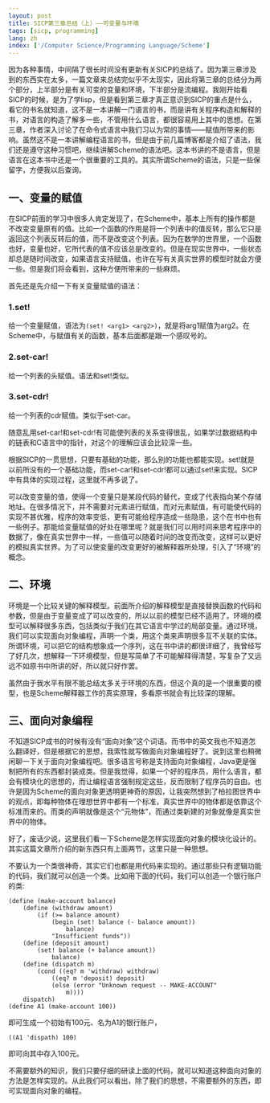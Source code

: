 ```yaml
---
layout: post
title: SICP第三章总结（上）——可变量与环境
tags: [sicp, programming]
lang: zh
index: ['/Computer Science/Programming Language/Scheme']
---
```


因为各种事情，中间隔了很长时间没有更新有关SICP的总结了。因为第三章涉及到的东西实在太多，一篇文章来总结完似乎不太现实，因此将第三章的总结分为两个部分，上半部分是有关可变的变量和环境，下半部分是流编程。我刚开始看SICP的时候，是为了学lisp，但是看到第三章才真正意识到SICP的重点是什么，看它的书名就知道，这不是一本讲解一门语言的书，而是讲有关程序构造和解释的书，对语言的构造了解多一些，不管用什么语言，都很容易用上其中的思想。在第三章，作者深入讨论了在命令式语言中我们习以为常的事情——赋值所带来的影响。虽然这不是一本讲解编程语言的书，但是由于前几篇博客都是介绍了语法，我们还是遵守这种习惯吧，继续讲解Scheme的语法吧。这本书讲的不是语言，但是语言在这本书中还是一个很重要的工具的。其实所谓Scheme的语法，只是一些保留字，方便我以后查询。

一、变量的赋值
---

在SICP前面的学习中很多人肯定发现了，在Scheme中，基本上所有的操作都是不改变变量原有的值。比如一个函数的作用是将一个列表中的值反转，那么它只是返回这个列表反转后的值，而不是改变这个列表。因为在数学的世界里，一个函数也好，变量也好，它所代表的值不应该总是改变的。但是在现实世界中，一些状态却总是随时间改变，如果语言支持赋值，也许在写有关真实世界的模型时就会方便一些。但是我们将会看到，这种方便所带来的一些麻烦。

首先还是先介绍一下有关变量赋值的语法：

### 1.set!

给一个变量赋值，语法为`(set! <arg1> <arg2>)`，就是将arg1赋值为arg2。在Scheme中，与赋值有关的函数，基本后面都是跟一个感叹号的。

### 2.set-car!

给一个列表的头赋值。语法和set!类似。

### 3.set-cdr!

给一个列表的cdr赋值。类似于set-car。

随意乱用set-car!和set-cdr!有可能使列表的关系变得很乱，如果学过数据结构中的链表和C语言中的指针，对这个的理解应该会比较深一些。

根据SICP的一贯思想，只要有基础的功能，那么别的功能也都能实现。set!就是以前所没有的一个基础功能，而set-car!和set-cdr!都可以通过set!来实现。SICP中有具体的实现过程，这里就不再多说了。

可以改变变量的值，使得一个变量只是某段代码的替代，变成了代表指向某个存储地址。在很多情况下，并不需要对元素进行赋值，而对元素赋值，有可能使代码的实现不甚优雅，程序的效率变低，更有可能给程序造成一些隐患，这个在书中也有一些例子。那能给变量赋值的好处在哪里呢？就是我们可以用时间来思考程序中的数据了，像在真实世界中一样，一些值可以随着时间的改变而改变，这样可以更好的模拟真实世界。为了可以使变量的改变更好的被解释器所处理，引入了“环境”的概念。

二、环境
----

环境是一个比较关键的解释模型。前面所介绍的解释模型是直接替换函数的代码和参数，但是由于变量变成了可以改变的，所以以前的模型已经不适用了。环境的模型可以解释很多东西，包括类似于我们在其它语言中学过的局部变量。通过环境，我们可以实现面向对象编程，声明一个类，用这个类来声明很多互不关联的实体。所谓环境，可以把它的结构想象成一个序列，这在书中讲的都很详细了，我曾经写了好几次，想解释一下环境模型，但是写简单了不可能解释得清楚，写复杂了又远远不如原书中所讲的好，所以就只好作罢。

虽然由于我水平有限不能总结太多关于环境的东西，但这个真的是一个很重要的模型，也是Scheme解释器工作的真实原理，多看原书就会有比较深的理解。

三、面向对象编程
----

不知道SICP成书的时候有没有“面向对象”这个词语。而书中的英文我也不知道怎么翻译好，但是根据它的思想，我索性就写做面向对象编程好了。说到这里也稍微闲聊一下关于面向对象编程吧。很多语言号称是支持面向对象编程，Java更是强制把所有的东西都封装成类。但是我觉得，如果一个好的程序员，用什么语言，都会有模块化的思想的，而让编程语言强制规定这些，反而限制了程序员的自由。也许是因为Scheme的面向对象更透明更神奇的原因，让我突然想到了柏拉图世界中的观点，即每种物体在理想世界中都有一个标准，真实世界中的物体都是依靠这个标准而来的。而类的声明就像是这个“元物体”，而通过类新建的对象就像是真实世界中的物体。

好了，废话少说，这里我们看一下Scheme是怎样实现面向对象的模块化设计的。其实这篇文章所介绍的新东西只有上面两节，这里只是一种思想。

不要认为一个类很神奇，其实它们也都是用代码来实现的。通过那些只有逻辑功能的代码，我们就可以创造一个类。比如用下面的代码，我们可以创造一个银行账户的类:

```
(define (make-account balance)
    (define (withdraw amount)
        (if (>= balance amount)
            (begin (set! balance (- balance amount))
                balance)
            "Insufficient funds"))
    (define (deposit amount)
        (set! balance (+ balance amount))
            balance)
    (define (dispatch m)
        (cond ((eq? m 'withdraw) withdraw)
            ((eq? m 'deposit) deposit)
            (else (error "Unknown request -- MAKE-ACCOUNT"
                m))))
    dispatch)
(define A1 (make-account 100))
```

即可生成一个初始有100元、名为A1的银行账户，

```
((A1 'dispath) 100)
```

即可向其中存入100元。

不需要额外的知识，我们只要仔细的研读上面的代码，就可以知道这种面向对象的方法是怎样实现的。从此我们可以看出，除了我们的思想，不需要额外的东西，即可实现面向对象的编程。
